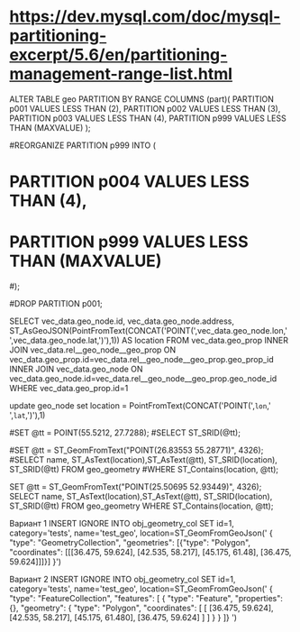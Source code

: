# https://dev.mysql.com/doc/mysql-partitioning-excerpt/5.6/en/partitioning-management-range-list.html

ALTER TABLE geo
PARTITION BY RANGE COLUMNS (part)(
    PARTITION p001 VALUES LESS THAN (2),
    PARTITION p002 VALUES LESS THAN (3),
    PARTITION p003 VALUES LESS THAN (4),
    PARTITION p999 VALUES LESS THAN (MAXVALUE)
);

#REORGANIZE PARTITION p999 INTO (
#    PARTITION p004 VALUES LESS THAN (4),
#    PARTITION p999 VALUES LESS THAN (MAXVALUE)
#);

#DROP PARTITION p001;




SELECT
  vec_data.geo_node.id,
  vec_data.geo_node.address,
  ST_AsGeoJSON(PointFromText(CONCAT('POINT(',vec_data.geo_node.lon,' ',vec_data.geo_node.lat,')'),1)) AS location
FROM vec_data.geo_prop
  INNER JOIN vec_data.rel__geo_node__geo_prop
  ON vec_data.geo_prop.id=vec_data.rel__geo_node__geo_prop.geo_prop_id
  INNER JOIN vec_data.geo_node
  ON vec_data.geo_node.id=vec_data.rel__geo_node__geo_prop.geo_node_id
WHERE vec_data.geo_prop.id=1



update geo_node set location = PointFromText(CONCAT('POINT(',`lon`,' ',`lat`,')'),1)






#SET @tt = POINT(55.5212, 27.7288);
#SELECT ST_SRID(@tt);

#SET @tt = ST_GeomFromText("POINT(26.83553 55.28771)", 4326);
#SELECT name, ST_AsText(location),ST_AsText(@tt), ST_SRID(location), ST_SRID(@tt)  FROM geo_geometry
#WHERE ST_Contains(location, @tt);

SET @tt = ST_GeomFromText("POINT(25.50695 52.93449)", 4326);
SELECT name, ST_AsText(location),ST_AsText(@tt), ST_SRID(location), ST_SRID(@tt)  FROM geo_geometry
WHERE ST_Contains(location, @tt);





Вариант 1
INSERT IGNORE INTO obj_geometry_col SET id=1, category='tests', name='test_geo', location=ST_GeomFromGeoJson('
{
   "type": "GeometryCollection",
   "geometries": [{"type": "Polygon", "coordinates": [[[36.475, 59.624], [42.535, 58.217], [45.175, 61.48], [36.475, 59.624]]]}]
}')

Вариант 2
INSERT IGNORE INTO obj_geometry_col SET id=1, category='tests', name='test_geo', location=ST_GeomFromGeoJson('
            {
            "type": "FeatureCollection",
            "features": [
                {
                    "type": "Feature",
                    "properties": {},
                    "geometry": {
                        "type": "Polygon",
                        "coordinates": [ [
                            [36.475, 59.624],
                            [42.535, 58.217],
                            [45.175, 61.480],
                            [36.475, 59.624]
                        ] ]
                    }
                }
            ]}
        ')
